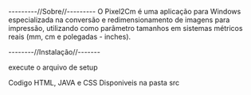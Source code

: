 ---------//Sobre//---------
O Pixel2Cm é uma aplicação para Windows especializada na conversão e redimensionamento 
de imagens para impressão, utilizando como parâmetro tamanhos em 
sistemas métricos reais (mm, cm e polegadas - inches).


--------//Instalação//-------

 execute o arquivo de setup 

 Codigo HTML, JAVA e CSS Disponiveis na pasta src
